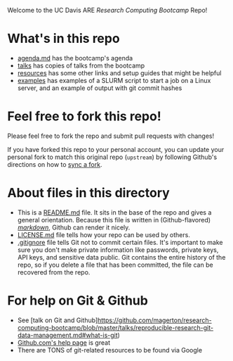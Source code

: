 Welcome to the UC Davis ARE *Research Computing Bootcamp* Repo!

# What's in this repo

- [agenda.md](./agenda.md) has the bootcamp's agenda
- [talks](./talks) has copies of talks from the bootcamp
- [resources](./resources) has some other links and setup guides that might be helpful
- [examples](./examples) has examples of a SLURM script to start a job on a Linux server, and an example of output with git commit hashes

# Feel free to fork this repo!

Please feel free to fork the repo and submit pull requests with changes!

If you have forked this repo to your personal account, you can update your personal fork to match this original repo (`upstream`) by following Github's directions on how to [sync a fork](https://help.github.com/en/articles/syncing-a-fork).

# About files in this directory

- This is a [README.md](README.md) file. It sits in the base of the repo and gives a general orientation. Because this file is written in (Github-flavored) [*markdown*](https://help.github.com/en/articles/basic-writing-and-formatting-syntax), Github can render it nicely.
- [LICENSE.md](LICENSE.md) file tells how your repo can be used by others.
- [.gitignore](.gitignore) file tells Git not to commit certain files. It's important to make sure you don't make private information like passwords, private keys, API keys, and sensitive data public. Git contains the entire history of the repo, so if you delete a file that has been committed, the file can be recovered from the repo.

# For help on Git & Github

- See [talk on Git and Github]https://github.com/magerton/research-computing-bootcamp/blob/master/talks/reproducible-research-git-data-management.md#what-is-git)
- [Github.com's help page](https://help.github.com/en#dotcom) is great
- There are TONS of git-related resources to be found via Google
